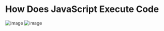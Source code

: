 # How Does JavaScript Execute Code
![image](https://github.com/Sahajj/JavaScript/assets/77244316/2b334c80-e5d1-4b55-b531-e2e8ca09c476)
![image](https://github.com/Sahajj/JavaScript/assets/77244316/996982c1-c031-488f-a7d7-161850338865)
